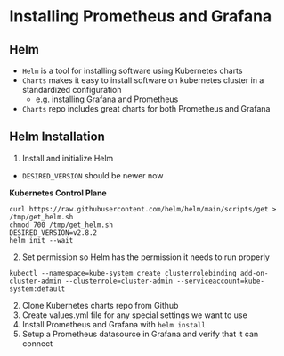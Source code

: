 # Installing Prometheus and Grafana

## Helm
- `Helm` is a tool for installing software using Kubernetes charts
- `Charts` makes it easy to install software on kubernetes cluster in a standardized configuration
    - e.g. installing Grafana and Prometheus
- `Charts` repo includes great charts for both Prometheus and Grafana

## Helm Installation

1. Install and initialize Helm
- `DESIRED_VERSION` should be newer now

**Kubernetes Control Plane**
```
curl https://raw.githubusercontent.com/helm/helm/main/scripts/get > /tmp/get_helm.sh
chmod 700 /tmp/get_helm.sh
DESIRED_VERSION=v2.8.2 
helm init --wait
```

2. Set permission so Helm has the permission it needs to run properly

```
kubectl --namespace=kube-system create clusterrolebinding add-on-cluster-admin --clusterrole=cluster-admin --serviceaccount=kube-system:default
```

2. Clone Kubernetes charts repo from Github
3. Create values.yml file for any special settings we want to use 
4. Install Prometheus and Grafana with `helm install`
5. Setup a Prometheus datasource in Grafana and verify that it can connect

#